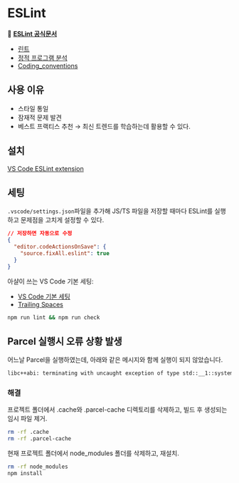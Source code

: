 # ESLint

🚀 [**ESLint 공식문서**](https://eslint.org/)

- [린트](<https://ko.wikipedia.org/wiki/린트_(소프트웨어)>)
- [정적 프로그램 분석](https://ko.wikipedia.org/wiki/정적_프로그램_분석)
- [Coding_conventions](https://en.wikipedia.org/wiki/Coding_conventions)

## 사용 이유

- 스타일 통일
- 잠재적 문제 발견
- 베스트 프랙티스 추천 → 최신 트렌드를 학습하는데 활용할 수 있다.

## 설치

[VS Code ESLint extension](https://marketplace.visualstudio.com/items?itemName=dbaeumer.vscode-eslint)

## 세팅

`.vscode/settings.json`파일을 추가해 JS/TS 파일을 저장할 때마다 ESLint를 실행하고 문제점을 고치게 설정할 수 있다.

```json
// 저장하면 자동으로 수정
{
  "editor.codeActionsOnSave": {
    "source.fixAll.eslint": true
  }
}
```

아샬이 쓰는 VS Code 기본 세팅:

- [VS Code 기본 세팅](https://github.com/ahastudio/CodingLife/blob/main/20211008/react/.vscode/settings.json)
- [Trailing Spaces](https://marketplace.visualstudio.com/items?itemName=shardulm94.trailing-spaces)

```bash
npm run lint && npm run check
```

## Parcel 실행시 오류 상황 발생

어느날 Parcel을 실행하였는데, 아래와 같은 메시지와 함께 실행이 되지 않았습니다.

```bash
libc++abi: terminating with uncaught exception of type std::__1::system_error: mutex lock failed: Invalid argument [1] 8265 abort npm start
```

### 해결

프로젝트 폴더에서 .cache와 .parcel-cache 디렉토리를 삭제하고, 빌드 후 생성되는 임시 파일 제거.

```bash
rm -rf .cache
rm -rf .parcel-cache
```

현재 프로젝트 폴더에서 node_modules 폴더를 삭제하고, 재설치.

```bash
rm -rf node_modules
npm install
```
